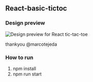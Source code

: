 ## React-basic-tictoc

### Design preview

![Design preview for React tic-tac-toe](https://repository-images.githubusercontent.com/271454593/8ca9d000-bbe7-11ea-8ade-64af78e52a3d)

thankyou @marcotejeda

### How to run

1. npm install
2. npm run start

